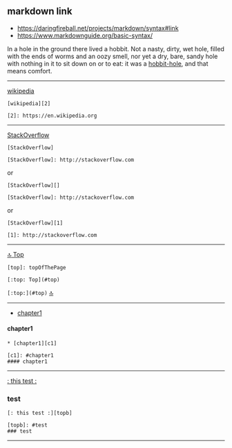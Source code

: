 ## markdown link
* https://daringfireball.net/projects/markdown/syntax#link
* https://www.markdownguide.org/basic-syntax/

In a hole in the ground there lived a hobbit. Not a nasty, dirty, wet hole, filled with the ends
of worms and an oozy smell, nor yet a dry, bare, sandy hole with nothing in it to sit down on or to
eat: it was a [hobbit-hole][1], and that means comfort.

[1]: <https://en.wikipedia.org/wiki/Hobbit#Lifestyle> "Hobbit lifestyles"

---
[wikipedia][2]

[2]: https://en.wikipedia.org
```
[wikipedia][2]

[2]: https://en.wikipedia.org
```
---
[StackOverflow]

[StackOverflow]: http://stackoverflow.com
```
[StackOverflow]

[StackOverflow]: http://stackoverflow.com
```
or
```
[StackOverflow][]

[StackOverflow]: http://stackoverflow.com
```
or
```
[StackOverflow][1]

[1]: http://stackoverflow.com
```

---
[top]: topOfThePage

[:top: Top](#top)
 
```
[top]: topOfThePage

[:top: Top](#top)
```
`[:top:](#top)` [:top:](#top)

---
* [chapter1][c1]

[c1]: #chapter1
#### chapter1
```
* [chapter1][c1]

[c1]: #chapter1
#### chapter1
```
---
[: this test :][topb]

[topb]: #test
### test
```
[: this test :][topb]

[topb]: #test
### test
```
---
